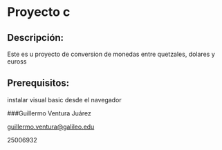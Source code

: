 # Proyecto c

## Descripción:
Este es u proyecto de conversion de monedas entre quetzales, dolares y euross

## Prerequisitos:
instalar visual basic desde el navegador

###Guillermo Ventura Juárez

guillermo.ventura@galileo.edu

25006932
